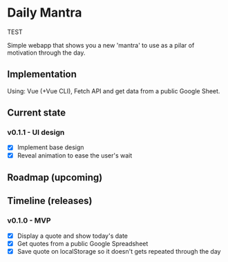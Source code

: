 # Daily Mantra

TEST

Simple webapp that shows you a new 'mantra' to use as a pilar of motivation through the day.

## Implementation

Using: Vue (+Vue CLI), Fetch API and get data from a public Google Sheet.

## Current state

### v0.1.1 - UI design
- [x] Implement base design
- [x] Reveal animation to ease the user's wait

## Roadmap (upcoming)

### 

## Timeline (releases)

### v0.1.0 - MVP
- [x] Display a quote and show today's date
- [x] Get quotes from a public Google Spreadsheet
- [x] Save quote on localStorage so it doesn't gets repeated through the day